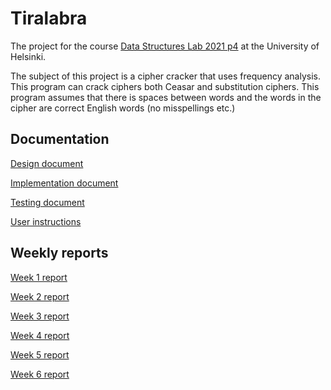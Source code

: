 # Tiralabra

The project for the course [Data Structures Lab 2021 p4](https://tiralabra.github.io/2021_p4/en/) at the University of Helsinki.

The subject of this project is a cipher cracker that uses frequency analysis. This program can crack ciphers both Ceasar and substitution ciphers. This program assumes that there is spaces between words and the words in the cipher are correct English words (no misspellings etc.)

## Documentation
[Design document](https://github.com/matiastamsi/tiralabra/blob/main/documentation/design_document.md)

[Implementation document](https://github.com/matiastamsi/tiralabra/blob/main/documentation/implementation_document.md)

[Testing document](https://github.com/matiastamsi/tiralabra/blob/main/documentation/testing_document.md)

[User instructions](https://github.com/matiastamsi/tiralabra/blob/main/documentation/user_instructions.md)

## Weekly reports
[Week 1 report](https://github.com/matiastamsi/tiralabra/blob/main/documentation/week_1_report.md)

[Week 2 report](https://github.com/matiastamsi/tiralabra/blob/main/documentation/week_2_report.md)

[Week 3 report](https://github.com/matiastamsi/tiralabra/blob/main/documentation/week_3_report.md)

[Week 4 report](https://github.com/matiastamsi/tiralabra/blob/main/documentation/week_4_report.md)

[Week 5 report](https://github.com/matiastamsi/tiralabra/blob/main/documentation/week_5_report.md)

[Week 6 report](https://github.com/matiastamsi/tiralabra/blob/main/documentation/week_6_report.md)
